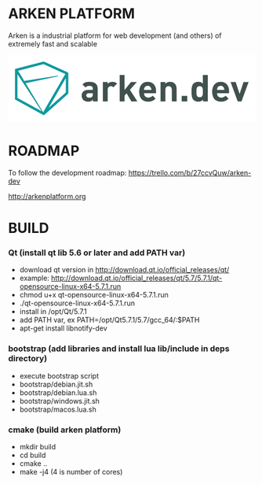 # ARKEN PLATFORM

Arken is a industrial platform for web development (and others) of extremely fast and scalable

![Arken image](images/logo-arken-1.png)

# ROADMAP

To follow the development roadmap: https://trello.com/b/27ccvQuw/arken-dev

http://arkenplatform.org

# BUILD

### Qt (install qt lib 5.6 or later and add PATH var)
- download qt version in http://download.qt.io/official_releases/qt/
- example: http://download.qt.io/official_releases/qt/5.7/5.7.1/qt-opensource-linux-x64-5.7.1.run
- chmod u+x qt-opensource-linux-x64-5.7.1.run
- ./qt-opensource-linux-x64-5.7.1.run
- install in /opt/Qt/5.7.1
- add PATH var, ex PATH=/opt/Qt5.7.1/5.7/gcc_64/:$PATH
- apt-get install libnotify-dev

### bootstrap (add libraries and install lua lib/include in deps directory)

- execute bootstrap script
- bootstrap/debian.jit.sh
- bootstrap/debian.lua.sh
- bootstrap/windows.jit.sh
- bootstrap/macos.lua.sh

### cmake (build arken platform)

- mkdir build
- cd build
- cmake ..
- make -j4 (4 is number of cores)
